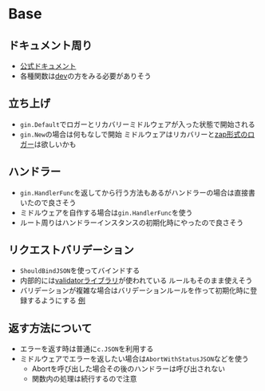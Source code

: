 # Base

## ドキュメント周り

- [公式ドキュメント](https://gin-gonic.com/)
- 各種関数は[dev](https://pkg.go.dev/github.com/gin-gonic/gin@v1.9.0)の方をみる必要がありそう

## 立ち上げ

- `gin.Default`でロガーとリカバリーミドルウェアが入った状態で開始される
- `gin.New`の場合は何もなしで開始
  ミドルウェアはリカバリーと[zap形式のロガー](https://github.com/gin-contrib/zap)は欲しいかも

## ハンドラー

- `gin.HandlerFunc`を返してから行う方法もあるがハンドラーの場合は直接書いたので良さそう
- ミドルウェアを自作する場合は`gin.HandlerFunc`を使う
- ルート周りはハンドラーインスタンスの初期化時にやったので良さそう

## リクエストバリデーション

- `ShouldBindJSON`を使ってバインドする
- 内部的には[validatorライブラリ](https://github.com/go-playground/validator)が使われている ルールもそのまま使えそう
- バリデーションが複雑な場合はバリデーションルールを作って初期化時に登録するようにする [例](https://gin-gonic.com/docs/examples/custom-validators/)

## 返す方法について

- エラーを返す時は普通に`c.JSON`を利用する
- ミドルウェアでエラーを返したい場合は`AbortWithStatusJSON`などを使う
    - Abortを呼び出した場合その後のハンドラーは呼び出されない
    - 関数内の処理は続行するので注意
